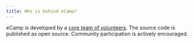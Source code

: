 ```yaml
---
title: Who is behind eCamp?
---
```


eCamp is developed by a [core team of volunteers](/en/team). The source code is published as
open source. Community participation is actively encouraged.
